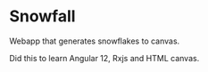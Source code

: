 # Snowfall

Webapp that generates snowflakes to canvas.

Did this to learn Angular 12, Rxjs and HTML canvas.
